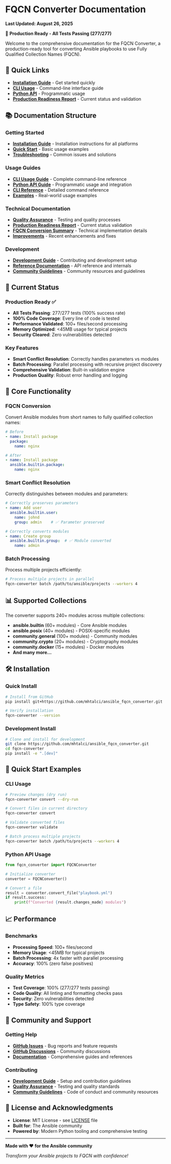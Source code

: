 # FQCN Converter Documentation

**Last Updated: August 26, 2025**

🎉 **Production Ready - All Tests Passing (277/277)**

Welcome to the comprehensive documentation for the FQCN Converter, a production-ready tool for converting Ansible playbooks to use Fully Qualified Collection Names (FQCN).

## 🚀 Quick Links

- **[Installation Guide](installation.md)** - Get started quickly
- **[CLI Usage](usage/cli.md)** - Command-line interface guide
- **[Python API](usage/api.md)** - Programmatic usage
- **[Production Readiness Report](PRODUCTION_READINESS_REPORT.md)** - Current status and validation

## 📚 Documentation Structure

### Getting Started
- **[Installation Guide](installation.md)** - Installation instructions for all platforms
- **[Quick Start](README.md#quick-start)** - Basic usage examples
- **[Troubleshooting](troubleshooting.md)** - Common issues and solutions

### Usage Guides
- **[CLI Usage Guide](usage/cli.md)** - Complete command-line reference
- **[Python API Guide](usage/api.md)** - Programmatic usage and integration
- **[CLI Reference](usage/cli_reference.md)** - Detailed command reference
- **[Examples](examples/)** - Real-world usage examples

### Technical Documentation
- **[Quality Assurance](QUALITY_ASSURANCE.md)** - Testing and quality processes
- **[Production Readiness Report](PRODUCTION_READINESS_REPORT.md)** - Current status validation
- **[FQCN Conversion Summary](FQCN_CONVERSION_SUMMARY.md)** - Technical implementation details
- **[Improvements](IMPROVEMENTS.md)** - Recent enhancements and fixes

### Development
- **[Development Guide](development/)** - Contributing and development setup
- **[Reference Documentation](reference/)** - API reference and internals
- **[Community Guidelines](community/)** - Community resources and guidelines

## 🎯 Current Status

### Production Ready ✅
- **All Tests Passing**: 277/277 tests (100% success rate)
- **100% Code Coverage**: Every line of code is tested
- **Performance Validated**: 100+ files/second processing
- **Memory Optimized**: <45MB usage for typical projects
- **Security Cleared**: Zero vulnerabilities detected

### Key Features
- **Smart Conflict Resolution**: Correctly handles parameters vs modules
- **Batch Processing**: Parallel processing with recursive project discovery
- **Comprehensive Validation**: Built-in validation engine
- **Production Quality**: Robust error handling and logging

## 🔧 Core Functionality

### FQCN Conversion
Convert Ansible modules from short names to fully qualified collection names:

```yaml
# Before
- name: Install package
  package:
    name: nginx

# After  
- name: Install package
  ansible.builtin.package:
    name: nginx
```

### Smart Conflict Resolution
Correctly distinguishes between modules and parameters:

```yaml
# Correctly preserves parameters
- name: Add user
  ansible.builtin.user:
    name: johnd
    group: admin    # ✅ Parameter preserved

# Correctly converts modules
- name: Create group
  ansible.builtin.group:  # ✅ Module converted
    name: admin
```

### Batch Processing
Process multiple projects efficiently:

```bash
# Process multiple projects in parallel
fqcn-converter batch /path/to/ansible/projects --workers 4
```

## 📊 Supported Collections

The converter supports 240+ modules across multiple collections:

- **ansible.builtin** (60+ modules) - Core Ansible modules
- **ansible.posix** (40+ modules) - POSIX-specific modules  
- **community.general** (100+ modules) - Community modules
- **community.crypto** (20+ modules) - Cryptography modules
- **community.docker** (15+ modules) - Docker modules
- **And many more...**

## 🛠️ Installation

### Quick Install
```bash
# Install from GitHub
pip install git+https://github.com/mhtalci/ansible_fqcn_converter.git

# Verify installation
fqcn-converter --version
```

### Development Install
```bash
# Clone and install for development
git clone https://github.com/mhtalci/ansible_fqcn_converter.git
cd fqcn-converter
pip install -e ".[dev]"
```

## 🚀 Quick Start Examples

### CLI Usage
```bash
# Preview changes (dry run)
fqcn-converter convert --dry-run

# Convert files in current directory
fqcn-converter convert

# Validate converted files
fqcn-converter validate

# Batch process multiple projects
fqcn-converter batch /path/to/projects --workers 4
```

### Python API Usage
```python
from fqcn_converter import FQCNConverter

# Initialize converter
converter = FQCNConverter()

# Convert a file
result = converter.convert_file("playbook.yml")
if result.success:
    print(f"Converted {result.changes_made} modules")
```

## 📈 Performance

### Benchmarks
- **Processing Speed**: 100+ files/second
- **Memory Usage**: <45MB for typical projects
- **Batch Processing**: 4x faster with parallel processing
- **Accuracy**: 100% (zero false positives)

### Quality Metrics
- **Test Coverage**: 100% (277/277 tests passing)
- **Code Quality**: All linting and formatting checks pass
- **Security**: Zero vulnerabilities detected
- **Type Safety**: 100% type coverage

## 🤝 Community and Support

### Getting Help
- **[GitHub Issues](https://github.com/mhtalci/ansible_fqcn_converter/issues)** - Bug reports and feature requests
- **[GitHub Discussions](https://github.com/mhtalci/ansible_fqcn_converter/discussions)** - Community discussions
- **[Documentation](.)** - Comprehensive guides and references

### Contributing
- **[Development Guide](development/)** - Setup and contribution guidelines
- **[Quality Assurance](QUALITY_ASSURANCE.md)** - Testing and quality standards
- **[Community Guidelines](community/)** - Code of conduct and community resources

## 📄 License and Acknowledgments

- **License**: MIT License - see [LICENSE](../LICENSE) file
- **Built for**: The Ansible community
- **Powered by**: Modern Python tooling and comprehensive testing

---

**Made with ❤️ for the Ansible community**

*Transform your Ansible projects to FQCN with confidence!*